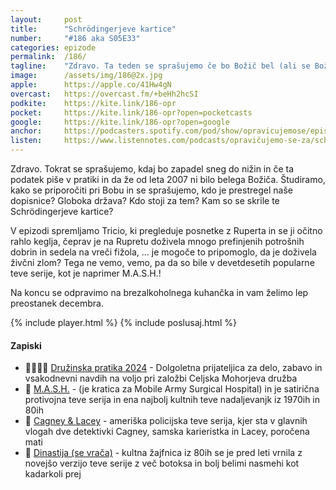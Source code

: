 ```yaml
---
layout: 	post
title:  	"Schrödingerjeve kartice"
number: 	"#186 aka S05E33"
categories:	epizode
permalink:	/186/
tagline: 	"Zdravo. Ta teden se sprašujemo če bo Božič bel (ali se Božič piše z veliko ali malo začetnico) in vam povemo, kdaj je bil bel nazadnje. Tudi o Schrödingerjevih karticah je govora."
image:		/assets/img/186@2x.jpg
apple:		https://apple.co/41Hw4gN
overcast:	https://overcast.fm/+beHh2hcSI
podkite:	https://kite.link/186-opr
pocket:		https://kite.link/186-opr?open=pocketcasts
google:		https://kite.link/186-opr?open=google
anchor:		https://podcasters.spotify.com/pod/show/opravicujemose/episodes/Schrdingerjeve-kartice-e2dcaeg
listen:		https://www.listennotes.com/podcasts/opravičujemo-se-za/schrödingerjeve-kartice-yVm_QeBrFg5/embed/
---
```


Zdravo. Tokrat se sprašujemo, kdaj bo zapadel sneg do nižin in če ta podatek piše v pratiki in da že od leta 2007 ni bilo belega Božiča. Študiramo, kako se priporočiti pri Bobu in se sprašujemo, kdo je prestregel naše dopisnice? Globoka država? Kdo stoji za tem? Kam so se skrile te Schrödingerjeve kartice? 

V epizodi spremljamo Tricio, ki pregleduje posnetke z Ruperta in se ji očitno rahlo keglja, čeprav je na Rupretu doživela mnogo prefinjenih potrošnih dobrin in sedela na vreči fižola, … je mogoče to pripomoglo, da je doživela živčni zlom? Tega ne vemo, vemo, pa da so bile v devetdesetih popularne teve serije, kot je naprimer M.A.S.H.! 

Na koncu se odpravimo na brezalkoholnega kuhančka in vam želimo lep preostanek decembra. 

{% include player.html %}
{% include poslusaj.html %}

<!--break-->

#### Zapiski

- 👨‍👩‍👧‍👦 [Družinska pratika 2024](https://www.mohorjeva.org/izdelek/druzinska-pratika-2024/) - Dolgoletna prijateljica za delo, zabavo in vsakodnevni navdih na voljo pri založbi Celjska Mohorjeva družba 
- 🚁 [M.A.S.H.](https://en.wikipedia.org/wiki/M*A*S*H_(TV_series)) - (je kratica za Mobile Army Surgical Hospital) in je satirična protivojna teve serija in ena najbolj kultnih teve nadaljevanjk iz 1970ih in 80ih 
- 🔎 [Cagney & Lacey](https://en.wikipedia.org/wiki/Cagney_%26_Lacey) - ameriška policijska teve serija, kjer sta v glavnih vlogah dve detektivki Cagney, samska karieristka in Lacey, poročena mati 
- 🧼 [Dinastija (se vrača)](https://www.rtvslo.si/zabava-in-slog/znani/od-mrtvih-vstaja-se-ena-serija-po-cetrt-stoletja-se-vraca-dinastija/422437) - kultna žajfnica iz 80ih se je pred leti vrnila z novejšo verzijo teve serije z več botoksa in bolj belimi nasmehi kot kadarkoli prej 